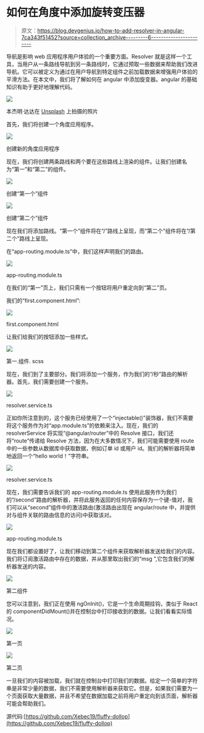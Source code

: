 # 如何在角度中添加旋转变压器

> 原文：<https://blog.devgenius.io/how-to-add-resolver-in-angular-7ca343f51452?source=collection_archive---------6----------------------->

导航是影响 web 应用程序用户体验的一个重要方面。Resolver 就是这样一个工具，当用户从一条路线导航到另一条路线时，它通过预取一些数据来帮助我们改进导航。它可以被定义为通过在用户导航到特定组件之前加载数据来增强用户体验的平滑方法。在本文中，我们将了解如何在 angular 中添加旋变器。angular 的基础知识有助于更好地理解代码。

![](img/308a51cebcbb429b69820a2f6d24ba74.png)

本杰明·达达在 [Unsplash](https://unsplash.com/s/photos/webpage?utm_source=unsplash&utm_medium=referral&utm_content=creditCopyText) 上拍摄的照片

首先，我们将创建一个角度应用程序。

![](img/d06560432102abb3c6387fcc511a3f7a.png)

创建新的角度应用程序

现在，我们将创建两条路线和两个要在这些路线上渲染的组件。让我们创建名为“第一”和“第二”的组件。

![](img/7f235f1ea2354f552cb6776b18092108.png)

创建“第一个”组件

![](img/f272a2895367552e4a795eff0e396003.png)

创建“第二个”组件

现在我们将添加路线。“第一个”组件将在“/”路线上呈现，而“第二个”组件将在“/第二个”路线上呈现。

在“app-routing.module.ts”中，我们这样声明我们的路由。

![](img/6b6cb12010bdbe0dabce7e97d203f46d.png)

app-routing.module.ts

在我们的“第一”页上，我们只需有一个按钮将用户重定向到“第二”页。

我们的“first.component.html”:

![](img/2ce04b974153d2d879645a34e88eedff.png)

first.component.html

让我们给我们的按钮添加一些样式。

![](img/76a054d9d13f44e88d4ed57646d41155.png)

第一.组件. scss

现在，我们到了主要部分。我们将添加一个服务，作为我们的“/秒”路由的解析器。首先，我们需要创建一个服务。

![](img/e8bdde5608f24803f7479139a0a911e6.png)

resolver.service.ts

正如你所注意到的，这个服务已经使用了一个“injectable()”装饰器，我们不需要将这个服务作为对“app.module.ts”的依赖来注入。现在，我们的 resolverService 将实现“@angular/router”中的 Resolve 接口，我们还将“route”传递给 Resolve 方法，因为在大多数情况下，我们可能需要使用 route 中的一些参数从数据库中获取数据，例如订单 id 或用户 id。我们的解析器将简单地返回一个“hello world！”字符串。

![](img/a9f04ec820be60204c934ccee3de11dc.png)

resolver.service.ts

现在，我们需要告诉我们的 app-routing.module.ts 使用此服务作为我们的“/second”路由的解析器，并将此服务返回的任何内容保存为一个键-值对，我们可以从“second”组件中的激活路由(激活路由出现在 angular/route 中，并提供对与组件关联的路由信息的访问)中获取该对。

![](img/d26c1d7af0fbb742464cd56613fe6d0a.png)

app-routing.module.ts

现在我们都设置好了，让我们移动到第二个组件来获取解析器发送给我们的内容。我们将订阅激活路由中存在的数据，并从那里取出我们的“msg ”,它包含我们的解析器发送的内容。

![](img/19f14c154d73bca8d4539f36a064bab2.png)

第二组件

您可以注意到，我们正在使用 ngOnInit()，它是一个生命周期挂钩，类似于 React 的 componentDidMount()并在控制台中打印接收到的数据。让我们看看实际情况。

![](img/fae1f8c0b2c9b960fec348f2a67bad9e.png)

第一页

![](img/c32449105baee9b4f6b45eb41ef619cb.png)

第二页

一旦我们的内容被加载，我们就在控制台中打印我们的数据。给定一个简单的字符串是非常少量的数据，我们不需要使用解析器来获取它。但是，如果我们需要为一个页面获取大量数据，并且不希望在数据加载之前将用户重定向到该页面，解析器可能会帮助我们。

源代码:[https://github.com/Xebec19/fluffy-dollop](https://github.com/Xebec19/fluffy-dollop)